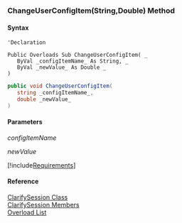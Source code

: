 ﻿### ChangeUserConfigItem(String,Double) Method

#### Syntax

```vbnet
'Declaration

Public Overloads Sub ChangeUserConfigItem( _
   ByVal _configItemName_ As String, _
   ByVal _newValue_ As Double _
) 
```

```csharp
public void ChangeUserConfigItem( 
   string _configItemName_,
   double _newValue_
)
```

#### Parameters

_configItemName_

_newValue_

[!include[Requirements](../partials/requirements.md)]

#### Reference

[ClarifySession Class](fcSDK~FChoice.Foundation.Clarify.ClarifySession.md)  
[ClarifySession Members](fcSDK~FChoice.Foundation.Clarify.ClarifySession_members.md)  
[Overload List](fcSDK~FChoice.Foundation.Clarify.ClarifySession~ChangeUserConfigItem.md)